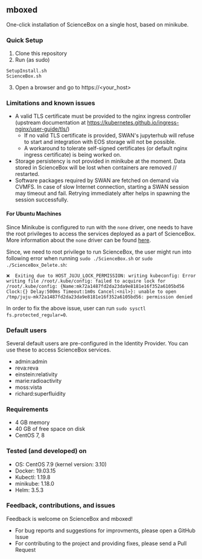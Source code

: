 ## mboxed

One-click installation of ScienceBox on a single host, based on minikube.


### Quick Setup
1. Clone this repository
2. Run (as sudo)
  ```
  SetupInstall.sh
  ScienceBox.sh
  ```
3. Open a browser and go to https://<your_host>


### Limitations and known issues
- A valid TLS certificate must be provided to the nginx ingress controller (upstream documentation at https://kubernetes.github.io/ingress-nginx/user-guide/tls/)
  - If no valid TLS certificate is provided, SWAN's jupyterhub will refuse to start and integration with EOS storage will not be possible.
  - A workaround to tolerate self-signed certificates (or default nginx ingress certificate) is being worked on.
- Storage persistency is not provided in minikube at the moment. Data stored in ScienceBox will be lost when containers are removed // restarted.
- Software packages required by SWAN are fetched on demand via CVMFS. In case of slow Internet connection, starting a SWAN session may timeout and fail. Retrying immediately after helps in spawning the session successfully.

#### For Ubuntu Machines

Since Minikube is configured to run with the `none` driver, one needs to have the root privileges to access the services deployed as a part of ScienceBox. More information about the `none` driver can be found [here](https://minikube.sigs.k8s.io/docs/drivers/none/).

Since, we need to root privilege to run ScienceBox, the user might run into following error when running `sudo ./ScienceBox.sh` or `sudo ./ScienceBox_Delete.sh`:

```
❌  Exiting due to HOST_JUJU_LOCK_PERMISSION: writing kubeconfig: Error writing file /root/.kube/config: failed to acquire lock for /root/.kube/config: {Name:mk72a1487fd2da23da9e8181e16f352a6105bd56 Clock:{} Delay:500ms Timeout:1m0s Cancel:<nil>}: unable to open /tmp/juju-mk72a1487fd2da23da9e8181e16f352a6105bd56: permission denied
```

In order to fix the above issue, user can run `sudo sysctl fs.protected_regular=0`. 

### Default users
Several default users are pre-configured in the Identity Provider. You can use these to access ScienceBox services.
- admin:admin
- reva:reva
- einstein:relativity
- marie:radioactivity
- moss:vista
- richard:superfluidity


### Requirements
- 4 GB memory
- 40 GB of free space on disk
- CentOS 7, 8


### Tested (and developed) on
- OS: CentOS 7.9 (kernel version: 3.10)
- Docker: 19.03.15
- Kubectl: 1.19.8
- minikube: 1.18.0
- Helm: 3.5.3


### Feedback, contributions, and issues
Feedback is welcome on ScienceBox and mboxed!
- For bug reports and suggestions for improvments, please open a GitHub Issue
- For contributing to the project and providing fixes, please send a Pull Request
